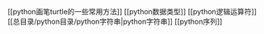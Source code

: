 [[python画笔turtle的一些常用方法]]
[[python数据类型]]
[[python逻辑运算符]]
[[总目录/python目录/python字符串|python字符串]]
[[python序列]] 
